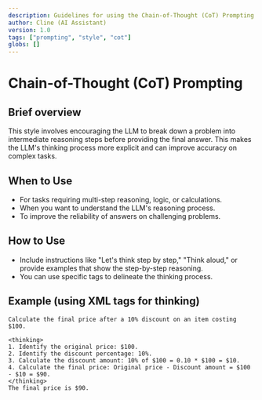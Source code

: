 ```yaml
---
description: Guidelines for using the Chain-of-Thought (CoT) Prompting style.
author: Cline (AI Assistant)
version: 1.0
tags: ["prompting", "style", "cot"]
globs: []
---
```


# Chain-of-Thought (CoT) Prompting

## Brief overview
This style involves encouraging the LLM to break down a problem into intermediate reasoning steps before providing the final answer. This makes the LLM's thinking process more explicit and can improve accuracy on complex tasks.

## When to Use
- For tasks requiring multi-step reasoning, logic, or calculations.
- When you want to understand the LLM's reasoning process.
- To improve the reliability of answers on challenging problems.

## How to Use
- Include instructions like "Let's think step by step," "Think aloud," or provide examples that show the step-by-step reasoning.
- You can use specific tags to delineate the thinking process.

## Example (using XML tags for thinking)
```
Calculate the final price after a 10% discount on an item costing $100.

<thinking>
1. Identify the original price: $100.
2. Identify the discount percentage: 10%.
3. Calculate the discount amount: 10% of $100 = 0.10 * $100 = $10.
4. Calculate the final price: Original price - Discount amount = $100 - $10 = $90.
</thinking>
The final price is $90.
